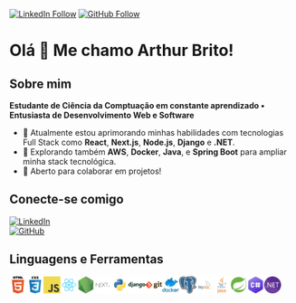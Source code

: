 [![LinkedIn Follow](https://img.shields.io/badge/Connect-%40YourLinkedInHandle-blue?logo=linkedin&style=for-the-badge)](https://www.linkedin.com/in/arthurbrit0)
[![GitHub Follow](https://img.shields.io/badge/follow-%40YourGitHubHandle-black?logo=github&style=for-the-badge)](https://github.com/arthurbrit0)

# Olá 👋 Me chamo Arthur Brito!

## Sobre mim

**Estudante de Ciência da Comptuação em constante aprendizado • Entusiasta de Desenvolvimento Web e Software**

- 🔭 Atualmente estou aprimorando minhas habilidades com tecnologias Full Stack como **React**, **Next.js**, **Node.js**, **Django** e **.NET**.
- 🌱 Explorando também **AWS**, **Docker**, **Java**, e **Spring Boot** para ampliar minha stack tecnológica.
- 🤔 Aberto para colaborar em projetos!

## Conecte-se comigo

[![LinkedIn](https://img.shields.io/badge/LinkedIn-arthurbrit0-blue?logo=linkedin&style=social)](https://www.linkedin.com/in/seuperfillinkedin)  
[![GitHub](https://img.shields.io/badge/GitHub-YourGitHubHandle-black?logo=github&style=social)](https://github.com/SeuPerfilGitHub)

## Linguagens e Ferramentas

[<img align="left" alt="HTML5" width="30px" src="https://raw.githubusercontent.com/github/explore/main/topics/html/html.png" />](#)
[<img align="left" alt="CSS3" width="30px" src="https://raw.githubusercontent.com/github/explore/main/topics/css/css.png" />](#)
[<img align="left" alt="JavaScript" width="30px" src="https://raw.githubusercontent.com/github/explore/main/topics/javascript/javascript.png" />](#)
[<img align="left" alt="React" width="30px" src="https://raw.githubusercontent.com/github/explore/main/topics/react/react.png" />](#)
[<img align="left" alt="Node.js" width="30px" src="https://raw.githubusercontent.com/github/explore/main/topics/nodejs/nodejs.png" />](#)
[<img align="left" alt="Next.js" width="30px" src="https://raw.githubusercontent.com/github/explore/main/topics/nextjs/nextjs.png" />](#)
[<img align="left" alt="Python" width="30px" src="https://raw.githubusercontent.com/github/explore/main/topics/python/python.png" />](#)
[<img align="left" alt="Django" width="30px" src="https://raw.githubusercontent.com/github/explore/main/topics/django/django.png" />](#)
[<img align="left" alt="Git" width="30px" src="https://raw.githubusercontent.com/github/explore/main/topics/git/git.png" />](#)
[<img align="left" alt="Docker" width="30px" src="https://raw.githubusercontent.com/github/explore/main/topics/docker/docker.png" />](#)
[<img align="left" alt="PostgreSQL" width="30px" src="https://raw.githubusercontent.com/github/explore/main/topics/postgresql/postgresql.png" />](#)
[<img align="left" alt="MySQL" width="30px" src="https://raw.githubusercontent.com/github/explore/main/topics/mysql/mysql.png" />](#)
[<img align="left" alt="Java" width="30px" src="https://raw.githubusercontent.com/github/explore/main/topics/java/java.png" />](#)
[<img align="left" alt="Spring Boot" width="30px" src="https://raw.githubusercontent.com/github/explore/main/topics/spring-boot/spring-boot.png" />](#)
[<img align="left" alt="C#" width="30px" src="https://raw.githubusercontent.com/github/explore/main/topics/csharp/csharp.png" />](#)
[<img align="left" alt=".NET" width="30px" src="https://raw.githubusercontent.com/github/explore/main/topics/dotnet/dotnet.png" />](#)

<br />
<br />
